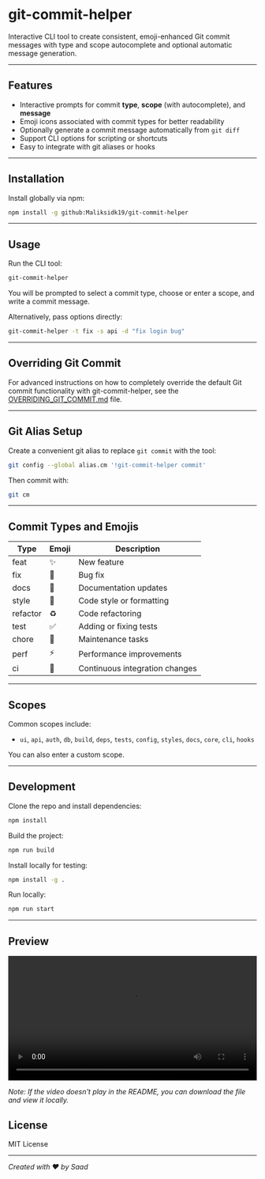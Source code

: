# git-commit-helper

Interactive CLI tool to create consistent, emoji-enhanced Git commit messages with type and scope autocomplete and optional automatic message generation.

---

## Features

- Interactive prompts for commit **type**, **scope** (with autocomplete), and **message**
- Emoji icons associated with commit types for better readability
- Optionally generate a commit message automatically from `git diff`
- Support CLI options for scripting or shortcuts
- Easy to integrate with git aliases or hooks

---

## Installation

Install globally via npm:

```bash
npm install -g github:Maliksidk19/git-commit-helper
```

<!-- For detailed installation instructions including GitHub Packages authentication, see the [INSTALLATION.md](INSTALLATION.md) file. -->

---

## Usage

Run the CLI tool:

```bash
git-commit-helper
```

You will be prompted to select a commit type, choose or enter a scope, and write a commit message.

Alternatively, pass options directly:

```bash
git-commit-helper -t fix -s api -d "fix login bug"
```

---

## Overriding Git Commit

For advanced instructions on how to completely override the default Git commit functionality with git-commit-helper, see the [OVERRIDING_GIT_COMMIT.md](OVERRIDING_GIT_COMMIT.md) file.

---

## Git Alias Setup

Create a convenient git alias to replace `git commit` with the tool:

```bash
git config --global alias.cm '!git-commit-helper commit'
```

Then commit with:

```bash
git cm
```

---

## Commit Types and Emojis

| Type     | Emoji | Description                    |
| -------- | ----- | ------------------------------ |
| feat     | ✨    | New feature                    |
| fix      | 🐛    | Bug fix                        |
| docs     | 📝    | Documentation updates          |
| style    | 🎨    | Code style or formatting       |
| refactor | ♻️    | Code refactoring               |
| test     | ✅    | Adding or fixing tests         |
| chore    | 🔧    | Maintenance tasks              |
| perf     | ⚡️   | Performance improvements       |
| ci       | 👷    | Continuous integration changes |

---

## Scopes

Common scopes include:

- `ui`, `api`, `auth`, `db`, `build`, `deps`, `tests`, `config`, `styles`, `docs`, `core`, `cli`, `hooks`

You can also enter a custom scope.

---

## Development

Clone the repo and install dependencies:

```bash
npm install
```

Build the project:

```bash
npm run build
```

Install locally for testing:

```bash
npm install -g .
```

Run locally:

```bash
npm run start
```

---

## Preview

<video width="100%" controls>
  <source src="./git-commit-helper.mp4" type="video/mp4">
  Your browser does not support the video tag.
</video>

_Note: If the video doesn't play in the README, you can download the file and view it locally._

## License

MIT License

---

_Created with ❤️ by Saad_
